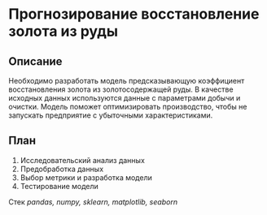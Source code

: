 # Прогнозирование восстановление золота из руды

## Описание
Необходимо разработать модель предсказывающую коэффициент восстановления золота из золотосодержащей руды. 
В качестве исходных данных используются данные с параметрами добычи и очистки.
Модель поможет оптимизировать производство, чтобы не запускать предприятие с убыточными характеристиками.

## План
1. Исследовательский анализ данных
2. Предобработка данных
3. Выбор метрики и разработка модели
4. Тестирование модели

Стек
*pandas, numpy, sklearn, matplotlib, seaborn*
